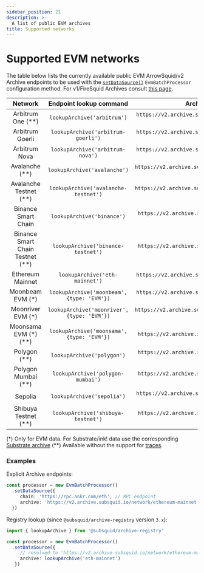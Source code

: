 ```yaml
---
sidebar_position: 21
description: >-
  A list of public EVM archives
title: Supported networks
---
```


# Supported EVM networks

[//]: # (!!!! keep the list updated, remove the notice below once it is final)

The table below lists the currently available public EVM ArrowSquid/v2 Archive endpoints to be used with the [`setDataSource()`](/evm-indexing/configuration/initialization) `EvmBatchProcessor` configuration method. For v1/FireSquid Archives consult [this page](/firesquid/evm-indexing/supported-networks).

| Network                          |  Endpoint lookup command                      |        Archive endpoint                                    |
|:--------------------------------:|:---------------------------------------------:|:----------------------------------------------------------:|
| Arbitrum One (**)                | `lookupArchive('arbitrum')`                   | `https://v2.archive.subsquid.io/network/arbitrum-one`      |
| Arbitrum Goerli                  | `lookupArchive('arbitrum-goerli')`            | `https://v2.archive.subsquid.io/network/arbitrum-goerli`   |
| Arbitrum Nova                    | `lookupArchive('arbitrum-nova')`              | `https://v2.archive.subsquid.io/network/arbitrum-nova`     |
| Avalanche (**)                   | `lookupArchive('avalanche')`                  | `https://v2.archive.subsquid.io/network/avalanche-mainnet` |
| Avalanche Testnet (**)           | `lookupArchive('avalanche-testnet')`          | `https://v2.archive.subsquid.io/network/avalanche-testnet` |
| Binance Smart Chain              | `lookupArchive('binance')`                    | `https://v2.archive.subsquid.io/network/binance-mainnet`   |
| Binance Smart Chain Testnet (**) | `lookupArchive('binance-testnet')`            | `https://v2.archive.subsquid.io/network/binance-testnet`   |
| Ethereum Mainnet                 | `lookupArchive('eth-mainnet')`                | `https://v2.archive.subsquid.io/network/ethereum-mainnet`  |
| Moonbeam EVM    (*)              | `lookupArchive('moonbeam',` `{type: 'EVM'})`  | `https://v2.archive.subsquid.io/network/moonbeam-mainnet`  |
| Moonriver EVM   (*)              | `lookupArchive('moonriver',` `{type: 'EVM'})` | `https://v2.archive.subsquid.io/network/moonriver-mainnet` |
| Moonsama EVM   (*) (**)          | `lookupArchive('moonsama',` `{type: 'EVM'})`  | `https://v2.archive.subsquid.io/network/moonsama`          |
| Polygon (**)                     | `lookupArchive('polygon')`                    | `https://v2.archive.subsquid.io/network/polygon-mainnet`   |
| Polygon Mumbai (**)              | `lookupArchive('polygon-mumbai')`             | `https://v2.archive.subsquid.io/network/polygon-testnet`   |
| Sepolia                          | `lookupArchive('sepolia')`                    | `https://v2.archive.subsquid.io/network/ethereum-sepolia`  |
| Shibuya Testnet (**)             | `lookupArchive('shibuya-testnet')`            | `https://v2.archive.subsquid.io/network/shibuya-testnet`   |
 
(*) Only for EVM data. For Substrate/ink! data use the corresponding [Substrate archive](/archives/substrate)
(**) Available without the support for [traces](/evm-indexing/configuration/traces).

### Examples 

Explicit Archive endpoints:
```typescript
const processor = new EvmBatchProcessor()
  .setDataSource({
     chain: 'https://rpc.ankr.com/eth', // RPC endpoint
     archive: 'https://v2.archive.subsquid.io/network/ethereum-mainnet'
  })
```
Registry lookup (since `@subsquid/archive-registry` version `3.x`):
```typescript
import { lookupArchive } from '@subsquid/archive-registry'

const processor = new EvmBatchProcessor()
  .setDataSource({
     // resolved to 'https://v2.archive.subsquid.io/network/ethereum-mainnet'
     archive: lookupArchive('eth-mainnet')
   })
```
